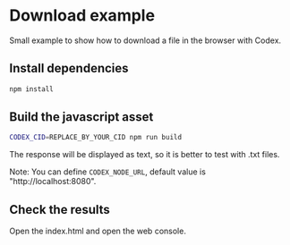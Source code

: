 # Download example

Small example to show how to download a file in the browser with Codex.

## Install dependencies

```bash
npm install
```

## Build the javascript asset

```bash
CODEX_CID=REPLACE_BY_YOUR_CID npm run build
```

The response will be displayed as text, so it is better to test with .txt files.

Note: You can define `CODEX_NODE_URL`, default value is "http://localhost:8080".

## Check the results

Open the index.html and open the web console.
